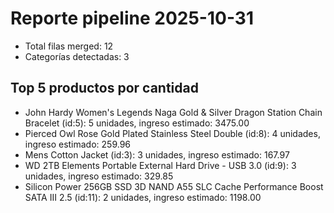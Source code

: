 # Reporte pipeline 2025-10-31

- Total filas merged: 12
- Categorías detectadas: 3

## Top 5 productos por cantidad
- John Hardy Women's Legends Naga Gold & Silver Dragon Station Chain Bracelet (id:5): 5 unidades, ingreso estimado: 3475.00
- Pierced Owl Rose Gold Plated Stainless Steel Double (id:8): 4 unidades, ingreso estimado: 259.96
- Mens Cotton Jacket (id:3): 3 unidades, ingreso estimado: 167.97
- WD 2TB Elements Portable External Hard Drive - USB 3.0  (id:9): 3 unidades, ingreso estimado: 329.85
- Silicon Power 256GB SSD 3D NAND A55 SLC Cache Performance Boost SATA III 2.5 (id:11): 2 unidades, ingreso estimado: 1198.00
